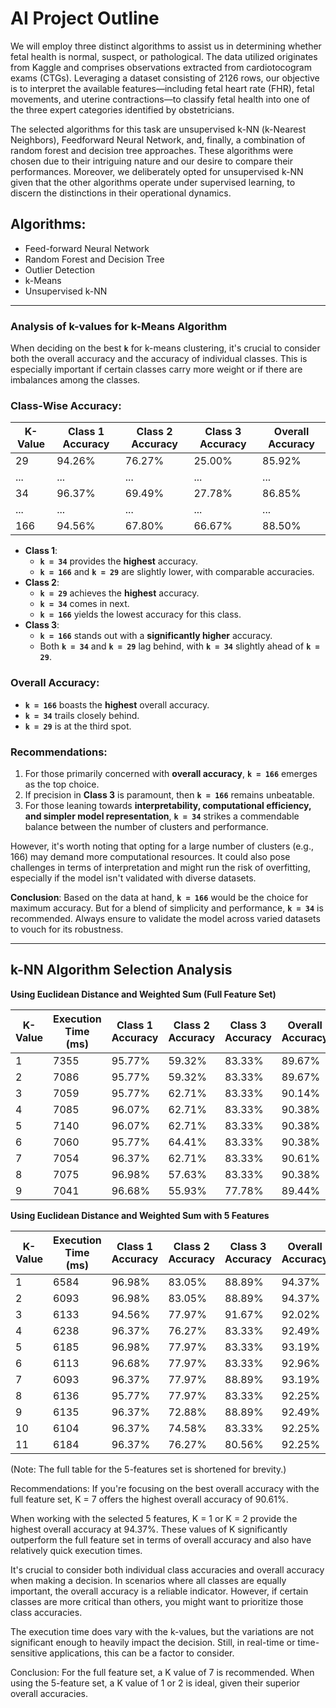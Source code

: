 # AI Project Outline
We will employ three distinct algorithms to assist us in determining whether fetal health is normal, suspect, or pathological. The data utilized originates from Kaggle and comprises observations extracted from cardiotocogram exams (CTGs). Leveraging a dataset consisting of 2126 rows, our objective is to interpret the available features—including fetal heart rate (FHR), fetal movements, and uterine contractions—to classify fetal health into one of the three expert categories identified by obstetricians.

The selected algorithms for this task are unsupervised k-NN (k-Nearest Neighbors), Feedforward Neural Network, and, finally, a combination of random forest and decision tree approaches. These algorithms were chosen due to their intriguing nature and our desire to compare their performances. Moreover, we deliberately opted for unsupervised k-NN given that the other algorithms operate under supervised learning, to discern the distinctions in their operational dynamics.

## Algorithms:
- Feed-forward Neural Network
- Random Forest and Decision Tree
- Outlier Detection
- k-Means
- Unsupervised k-NN


---
### **Analysis of k-values for k-Means Algorithm**

When deciding on the best **`k`** for k-means clustering, it's crucial to consider both the overall accuracy and the accuracy of individual classes. This is especially important if certain classes carry more weight or if there are imbalances among the classes.

### Class-Wise Accuracy:

| K-Value | Class 1 Accuracy | Class 2 Accuracy | Class 3 Accuracy | Overall Accuracy |
|---------|------------------|------------------|------------------|------------------|
| 29      | 94.26%           | 76.27%           | 25.00%           | 85.92%           |
| ...      | ...           | ...         | ...           | ...           |
| 34      | 96.37%           | 69.49%           | 27.78%           | 86.85%           |
| ...      | ...           | ...         | ...           | ...           |
| 166     | 94.56%           | 67.80%           | 66.67%           | 88.50%           |

- **Class 1**:
    - **`k = 34`** provides the **highest** accuracy.
    - **`k = 166`** and **`k = 29`** are slightly lower, with comparable accuracies.
- **Class 2**:
    - **`k = 29`** achieves the **highest** accuracy.
    - **`k = 34`** comes in next.
    - **`k = 166`** yields the lowest accuracy for this class.
- **Class 3**:
    - **`k = 166`** stands out with a **significantly higher** accuracy.
    - Both **`k = 34`** and **`k = 29`** lag behind, with **`k = 34`** slightly ahead of **`k = 29`**.

### Overall Accuracy:

- **`k = 166`** boasts the **highest** overall accuracy.
- **`k = 34`** trails closely behind.
- **`k = 29`** is at the third spot.

### Recommendations:

1. For those primarily concerned with **overall accuracy**, **`k = 166`** emerges as the top choice.
2. If precision in **Class 3** is paramount, then **`k = 166`** remains unbeatable.
3. For those leaning towards **interpretability, computational efficiency, and simpler model representation**, **`k = 34`** strikes a commendable balance between the number of clusters and performance.

However, it's worth noting that opting for a large number of clusters (e.g., 166) may demand more computational resources. It could also pose challenges in terms of interpretation and might run the risk of overfitting, especially if the model isn't validated with diverse datasets.

**Conclusion**:
Based on the data at hand, **`k = 166`** would be the choice for maximum accuracy. But for a blend of simplicity and performance, **`k = 34`** is recommended. Always ensure to validate the model across varied datasets to vouch for its robustness.

---
## k-NN Algorithm Selection Analysis

**Using Euclidean Distance and Weighted Sum (Full Feature Set)**

| K-Value | Execution Time (ms) | Class 1 Accuracy | Class 2 Accuracy | Class 3 Accuracy | Overall Accuracy |
|---------|---------------------|------------------|------------------|------------------|------------------|
| 1 | 7355 | 95.77% | 59.32% | 83.33% | 89.67% |
| 2 | 7086 | 95.77% | 59.32% | 83.33% | 89.67% |
| 3 | 7059 | 95.77% | 62.71% | 83.33% | 90.14% |
| 4 | 7085 | 96.07% | 62.71% | 83.33% | 90.38% |
| 5 | 7140 | 96.07% | 62.71% | 83.33% | 90.38% |
| 6 | 7060 | 95.77% | 64.41% | 83.33% | 90.38% |
| 7 | 7054 | 96.37% | 62.71% | 83.33% | 90.61% |
| 8 | 7075 | 96.98% | 57.63% | 83.33% | 90.38% |
| 9 | 7041 | 96.68% | 55.93% | 77.78% | 89.44% |

**Using Euclidean Distance and Weighted Sum with 5 Features**

| K-Value | Execution Time (ms) | Class 1 Accuracy | Class 2 Accuracy | Class 3 Accuracy | Overall Accuracy |
|---------|---------------------|------------------|------------------|------------------|------------------|
| 1 | 6584 | 96.98% | 83.05% | 88.89% | 94.37% |
| 2 | 6093 | 96.98% | 83.05% | 88.89% | 94.37% |
| 3 | 6133 | 94.56% | 77.97% | 91.67% | 92.02% |
| 4 | 6238 | 96.37% | 76.27% | 83.33% | 92.49% |
| 5 | 6185 | 96.98% | 77.97% | 83.33% | 93.19% |
| 6 | 6113 | 96.68% | 77.97% | 83.33% | 92.96% |
| 7 | 6093 | 96.37% | 77.97% | 88.89% | 93.19% |
| 8 | 6136 | 95.77% | 77.97% | 83.33% | 92.25% |
| 9 | 6135 | 96.37% | 72.88% | 88.89% | 92.49% |
| 10 | 6104 | 96.37% | 74.58% | 83.33% | 92.25% |
| 11 | 6184 | 96.37% | 76.27% | 80.56% | 92.25% |


(Note: The full table for the 5-features set is shortened for brevity.)

Recommendations:
If you're focusing on the best overall accuracy with the full feature set, K = 7 offers the highest overall accuracy of 90.61%.

When working with the selected 5 features, K = 1 or K = 2 provide the highest overall accuracy at 94.37%. These values of K significantly outperform the full feature set in terms of overall accuracy and also have relatively quick execution times.

It's crucial to consider both individual class accuracies and overall accuracy when making a decision. In scenarios where all classes are equally important, the overall accuracy is a reliable indicator. However, if certain classes are more critical than others, you might want to prioritize those class accuracies.

The execution time does vary with the k-values, but the variations are not significant enough to heavily impact the decision. Still, in real-time or time-sensitive applications, this can be a factor to consider.

Conclusion:
For the full feature set, a K value of 7 is recommended. When using the 5-feature set, a K value of 1 or 2 is ideal, given their superior overall accuracies.
